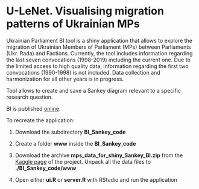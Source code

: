 # U-LeNet. Visualising migration patterns of Ukrainian MPs

Ukrainian Parliament BI tool is a shiny application that allows to explore the migration of Ukrainian Members of Parliament (MPs) between Parliaments (Ukr. Rada) and Factions. Currently, the tool includes information regarding the last seven convocations (1998-2019) including the current one. Due to the limited access to high quality data, information regarding the first two convocations (1990-1998) is not included. Data collection and harmonization for all other years is in progress.

Tool allows to create and save a Sankey diagram relevant to a specific research question. 

BI is published [
online](https://ostepaniuk.shinyapps.io/rada_networks/).

To recreate the application:

1. Download the subdirectory **BI_Sankey_code**

2. Create a folder **www** inside the **BI_Sankey_code**

3. Download the archive **mps_data_for_shiny_Sankey_BI.zip** from the [
Kaggle page](https://www.kaggle.com/dataset/9b5e80df136eddb01b7e860c448436cfc569a8a92409f9b74fad560bbe41d1e6) of the project. Unpack all the data files to **./BI_Sankey_code/www**

4. Open either **ui.R** or **server.R** with RStudio and run the application
